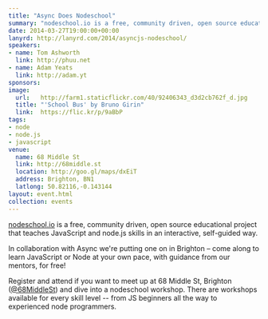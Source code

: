 ```yaml
---
title: "Async Does Nodeschool"
summary: "nodeschool.io is a free, community driven, open source educational project that teaches JavaScript and node.js skills in an interactive, self-guided way."
date: 2014-03-27T19:00:00+00:00
lanyrd: http://lanyrd.com/2014/asyncjs-nodeschool/
speakers:
- name: Tom Ashworth
  link: http://phuu.net
- name: Adam Yeats
  link: http://adam.yt
sponsors:
image:
  url:   http://farm1.staticflickr.com/40/92406343_d3d2cb762f_d.jpg
  title: "'School Bus' by Bruno Girin"
  link:  https://flic.kr/p/9aBbP
tags:
- node
- node.js
- javascript
venue:
  name: 68 Middle St
  link: http://68middle.st
  location: http://goo.gl/maps/dxEiT
  address: Brighton, BN1
  latlong: 50.82116,-0.143144
layout: event.html
collection: events
---
```


[nodeschool.io](http://nodeschool.io) is a free, community driven, open source educational project that teaches JavaScript and node.js skills in an interactive, self-guided way.

In collaboration with Async we're putting one on in Brighton – come along to learn JavaScript or Node at your own pace, with guidance from our mentors, for free!

Register and attend if you want to meet up at 68 Middle St, Brighton ([@68MiddleSt](http://twitter.com/68MiddleSt)) and dive into a nodeschool workshop. There are workshops available for every skill level -- from JS beginners all the way to experienced node programmers.

[markdown]: http://daringfireball.net/projects/markdown/syntax
